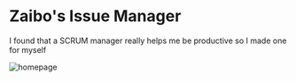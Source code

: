 # Zaibo's Issue Manager

I found that a SCRUM manager really helps me be productive so I made one for myself

![homepage](https://i.imgur.com/6MFn17E.png)
